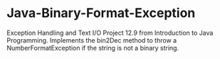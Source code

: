 # Java-Binary-Format-Exception
Exception Handling and Text I/O  Project 12.9 from Introduction to Java Programming.  Implements the bin2Dec method to throw a NumberFormatException if the string is not a binary string.
